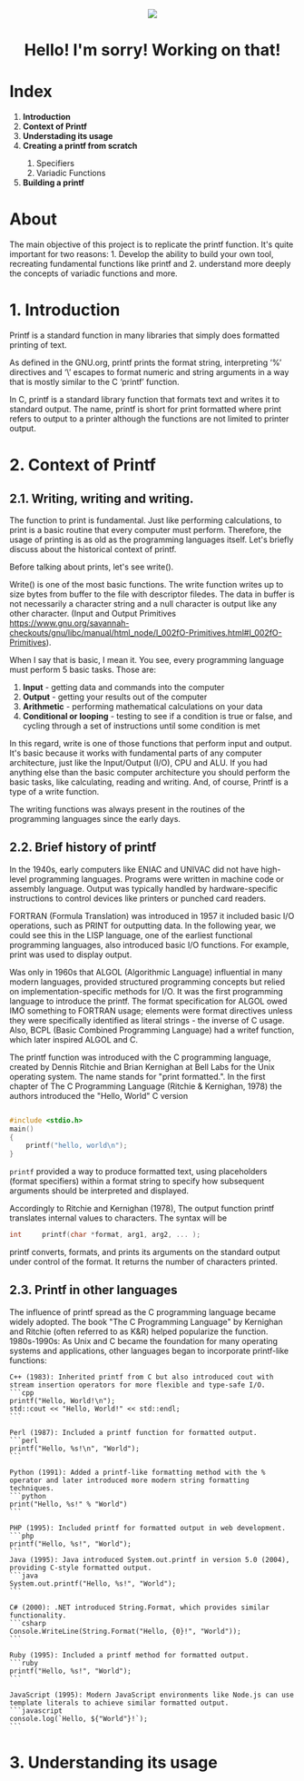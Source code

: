 <p align="center">
  <img src="https://capsule-render.vercel.app/api?type=rounded&height=300&color=gradient&text=Work%20in%20Progress" />
</p>
<h1 align="center"> Hello! I'm sorry! Working on that! </h1>

# Index
<ol>
	<li><strong>Introduction</strong></li>
	<li><strong>Context of Printf</strong></li>
	<li><strong>Understading its usage</strong></li>
	<li><strong>Creating a printf from scratch</strong></li>
	<ol>
		<li>Specifiers</li>
		<li>Variadic Functions</li>
	</ol>
	<li><strong>Building a printf</strong></li>
</ol>

# About

The main objective of this project is to replicate the printf function. It's quite important for two reasons: 1. Develop the ability to build your own tool, recreating fundamental functions like printf and 2. understand more deeply the concepts of variadic functions and more.

# 1. Introduction

Printf is a standard function in many libraries that simply does formatted printing of text.

As defined in the GNU.org, printf prints the format string, interpreting ‘%’ directives and ‘\’ escapes to format numeric and string arguments in a way that is mostly similar to the C ‘printf’ function.

In C, printf is a standard library function that formats text and writes it to standard output. The name, printf is short for print formatted where print refers to output to a printer although the functions are not limited to printer output.


# 2. Context of Printf

## 2.1. Writing, writing and writing.

The function to print is fundamental. Just like performing calculations, to print is a basic routine that every computer must perform. Therefore, the usage of printing is as old as the programming languages itself. Let's briefly discuss about the historical context of printf.

Before talking about prints, let's see write().

Write() is one of the most basic functions. The write function writes up to size bytes from buffer to the file with descriptor filedes. The data in buffer is not necessarily a character string and a null character is output like any other character. (Input and Output Primitives https://www.gnu.org/savannah-checkouts/gnu/libc/manual/html_node/I_002fO-Primitives.html#I_002fO-Primitives). 

When I say that is basic, I mean it. You see, every programming language must perform 5 basic tasks. Those are: 
<ol>
	<li><strong>Input</strong> - getting data and commands into the computer</li>
	<li><strong>Output</strong> - getting your results out of the computer</li>	
	<li><strong>Arithmetic</strong> - performing mathematical calculations on your data</li>
	<li><strong>Conditional or looping</strong> - testing to see if a condition is true or false, and cycling through a set of instructions until some condition is met</li>
</ol>

In this regard, write is one of those functions that perform input and output. It's basic because it works with fundamental parts of any computer architecture, just like the Input/Output (I/O), CPU and ALU. If you had anything else than the basic computer architecture you should perform the basic tasks, like calculating, reading and writing. And, of course, Printf is a type of a write function.

The writing functions was always present in the routines of the programming languages since the early days. 

## 2.2. Brief history of printf

In the 1940s, early computers like ENIAC and UNIVAC did not have high-level programming languages. Programs were written in machine code or assembly language. Output was typically handled by hardware-specific instructions to control devices like printers or punched card readers.

FORTRAN (Formula Translation) was introduced in 1957 it included basic I/O operations, such as PRINT for outputting data. In the following year, we could see this in the LISP language, one of the earliest functional programming languages, also introduced basic I/O functions. For example, print was used to display output.  

Was only in 1960s that ALGOL (Algorithmic Language) influential in many modern languages, provided structured programming concepts but relied on implementation-specific methods for I/O. It was the first programming language to introduce the printf.  The format specification for ALGOL owed IMO something to FORTRAN usage; elements were format directives unless they were specifically identified as literal strings - the inverse of C usage. Also, BCPL (Basic Combined Programming Language) had a writef function, which later inspired ALGOL and C.

The printf function was introduced with the C programming language, created by Dennis Ritchie and Brian Kernighan at Bell Labs for the Unix operating system. The name stands for "print formatted.". In the first chapter of The C Programming Language (Ritchie & Kernighan, 1978) the authors introduced the "Hello, World" C version

```C

#include <stdio.h>
main()
{
	printf("hello, world\n");
}
```
`printf` provided a way to produce formatted text, using placeholders (format specifiers) within a format string to specify how subsequent arguments should be interpreted and displayed.

Accordingly to Ritchie and Kernighan (1978), The output function printf translates internal values to characters. The syntax will be

```C
int		printf(char *format, arg1, arg2, ... );
```
printf converts, formats, and prints its arguments on the standard output under control of the format. It returns the number of characters printed.

## 2.3. Printf in other languages

The influence of printf spread as the C programming language became widely adopted. The book "The C Programming Language" by Kernighan and Ritchie (often referred to as K&R) helped popularize the function. 1980s-1990s: As Unix and C became the foundation for many operating systems and applications, other languages began to incorporate printf-like functions:

	C++ (1983): Inherited printf from C but also introduced cout with stream insertion operators for more flexible and type-safe I/O.
	```cpp
	printf("Hello, World!\n");
	std::cout << "Hello, World!" << std::endl;
	```

	Perl (1987): Included a printf function for formatted output.
	```perl
	printf("Hello, %s!\n", "World");
	```

	Python (1991): Added a printf-like formatting method with the % operator and later introduced more modern string formatting techniques.
	```python
	print("Hello, %s!" % "World")
	```

	PHP (1995): Included printf for formatted output in web development.
	```php
	printf("Hello, %s!", "World");
	```
	Java (1995): Java introduced System.out.printf in version 5.0 (2004), providing C-style formatted output.
	```java
	System.out.printf("Hello, %s!", "World");
	```

	C# (2000): .NET introduced String.Format, which provides similar functionality.
	```csharp
	Console.WriteLine(String.Format("Hello, {0}!", "World"));
	```

	Ruby (1995): Included a printf method for formatted output.
	```ruby
	printf("Hello, %s!", "World");
	```

	JavaScript (1995): Modern JavaScript environments like Node.js can use template literals to achieve similar formatted output.
	```javascript
	console.log(`Hello, ${"World"}!`);
	```

# 3. Understanding its usage
